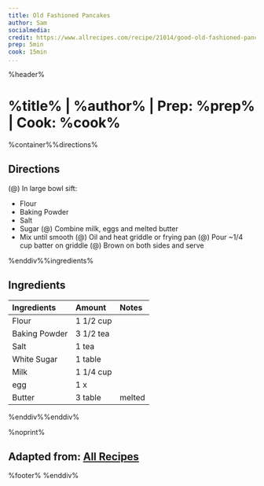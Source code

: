 ```yaml
---
title: Old Fashioned Pancakes
author: Sam
socialmedia:
credit: https://www.allrecipes.com/recipe/21014/good-old-fashioned-pancakes/
prep: 5min
cook: 15min
...
```

%header%


# %title% | %author% | Prep: %prep% | Cook: %cook%

%container%%directions%
## Directions
(@) In large bowl sift:
- Flour
- Baking Powder
- Salt
- Sugar
(@) Combine milk, eggs and melted butter
- Mix until smooth
(@) Oil and heat griddle or frying pan
(@) Pour ~1/4 cup batter on griddle
(@) Brown on both sides and serve

%enddiv%%ingredients%
## Ingredients
| Ingredients | Amount | Notes |
| :---------- | :----- | :---- |
| Flour | 1 1/2 cup |  |
| Baking Powder | 3 1/2 tea |  |
| Salt | 1 tea |  |
| White Sugar | 1 table |  |
| Milk | 1 1/4 cup |  |
| egg | 1 x |  |
| Butter | 3 table | melted |

%enddiv%%enddiv%

%noprint%
## Adapted from: [All Recipes](%credit%)
%footer%
%enddiv%
